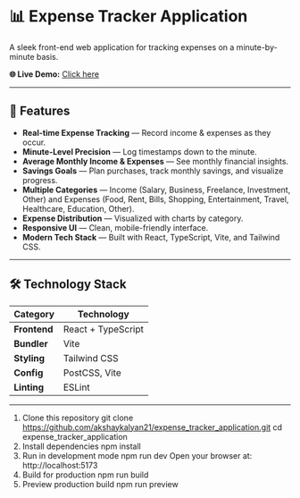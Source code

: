 # 📊 Expense Tracker Application

A sleek front-end web application for tracking expenses on a minute-by-minute basis.  

**🌐 Live Demo:** [Click here](https://expense-tracker-application-kohl.vercel.app/)  

---

## 🚀 Features

- **Real-time Expense Tracking** — Record income & expenses as they occur.  
- **Minute-Level Precision** — Log timestamps down to the minute.  
- **Average Monthly Income & Expenses** — See monthly financial insights.  
- **Savings Goals** — Plan purchases, track monthly savings, and visualize progress.  
- **Multiple Categories** — Income (Salary, Business, Freelance, Investment, Other) and Expenses (Food, Rent, Bills, Shopping, Entertainment, Travel, Healthcare, Education, Other).  
- **Expense Distribution** — Visualized with charts by category.  
- **Responsive UI** — Clean, mobile-friendly interface.  
- **Modern Tech Stack** — Built with React, TypeScript, Vite, and Tailwind CSS.  

---

## 🛠 Technology Stack

| Category        | Technology        |
|-----------------|------------------|
| **Frontend**    | React + TypeScript |
| **Bundler**     | Vite             |
| **Styling**     | Tailwind CSS     |
| **Config**      | PostCSS, Vite    |
| **Linting**     | ESLint           |

---



1. Clone this repository
  git clone https://github.com/akshaykalyan21/expense_tracker_application.git
  cd expense_tracker_application
2. Install dependencies
  npm install
3. Run in development mode
  npm run dev
  Open your browser at: http://localhost:5173
4. Build for production
  npm run build
5. Preview production build
  npm run preview

